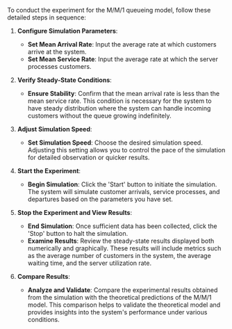 

To conduct the experiment for the M/M/1 queueing model, follow these detailed steps in sequence:

1. **Configure Simulation Parameters**:
   - **Set Mean Arrival Rate**: Input the average rate at which customers arrive at the system.
   - **Set Mean Service Rate**: Input the average rate at which the server processes customers.

2. **Verify Steady-State Conditions**:
   - **Ensure Stability**: Confirm that the mean arrival rate is less than the mean service rate. This condition is necessary for the system to have steady distribution where the system can handle incoming customers without the queue growing indefinitely.

3. **Adjust Simulation Speed**:
   - **Set Simulation Speed**: Choose the desired simulation speed. Adjusting this setting allows you to control the pace of the simulation for detailed observation or quicker results.

4. **Start the Experiment**:
   - **Begin Simulation**: Click the 'Start' button to initiate the simulation. The system will simulate customer arrivals, service processes, and departures based on the parameters you have set.

5. **Stop the Experiment and View Results**:
   - **End Simulation**: Once sufficient data has been collected, click the 'Stop' button to halt the simulation.
   - **Examine Results**: Review the steady-state results displayed both numerically and graphically. These results will include metrics such as the average number of customers in the system, the average waiting time, and the server utilization rate.

6. **Compare Results**:
   - **Analyze and Validate**: Compare the experimental results obtained from the simulation with the theoretical predictions of the M/M/1 model. This comparison helps to validate the theoretical model and provides insights into the system's performance under various conditions.


